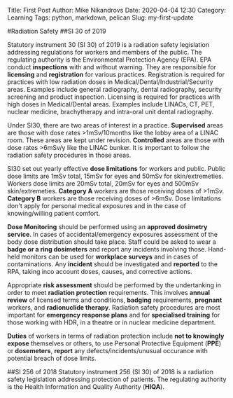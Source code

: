 Title: First Post
Author: Mike Nikandrovs
Date: 2020-04-04 12:30
Category: Learning
Tags: python, markdown, pelican
Slug: my-first-update


#Radiation Safety
##SI 30 of 2019

Statutory instrument 30 (SI 30) of 2019 is a radiation safety legislation addressing regulations for workers and members of the public. The regulating authority is the Environmental Protection Agency (EPA). EPA conduct **inspections** with and without warning. They are responsible for **licensing** and **registration** for various practices. Registration is required for practices with low radiation doses in Medical/Dental/Industrial/Security areas. Examples include general radiography, dental radiography, security screening and product inspection. Licensing is required for practices with high doses in Medical/Dental areas. Examples include LINACs, CT, PET, nuclear medicine, brachytherapy and intra-oral unit dental radiography.


Under SI30, there are two areas of interest in a practice. **Supervised** areas are those with dose rates >1mSv/10months like the lobby area of a LINAC room. These areas are kept under revision. **Controlled** areas are those with dose rates >6mSv/y like the LINAC bunker. It is important to follow the radiation safety procedures in those areas.


SI30 set out yearly effective **dose limitations** for workers and public. Public dose limits are 1mSv total, 15mSv for eyes and 50mSv for skin/extremeties. Workers dose limits are 20mSv total, 20mSv for eyes and 500mSv skin/extremeties. **Category A** workers are those receiving doses of >1mSv. **Category B** workers are those receiving doses of >6mSv. Dose limitations don't apply for personal medical exposures and in the case of knowing/willing patient comfort.


**Dose Monitoring** should be performed using an **approved dosimetry service**. In cases of accidental/emergency exposures assessment of the body dose distribution should take place. Staff could be asked to wear a **badge or a ring dosimeters** and report any incidents involving those. Hand-held monitors can be used for **workplace surveys** and in cases of contaminations. Any **incident** should be investigated and **reported** to the RPA, taking inco account doses, causes, and corrective actions. 


Appropriate **risk assessment** should be performed by the undertanking in order to meet **radiation protection** requirements. This involves **annual review** of licensed terms and conditions, **badging** requirements, **pregnant** workers, and **radionuclide therapy**. Radiation safety procedures are most important for **emergency response plans** and for **specialised training** for those working with HDR, in a theatre or in nuclear medicine department.


**Duties** of workers in terms of radiation protection include **not to knowingly expose** themselves or others, to use Personal Protective Equipment (**PPE**) or **dosemeters**, **report** any defects/incidents/unusual occurance with potential breach of dose limits.


##SI 256 of 2018
Statutory instrument 256 (SI 30) of 2018 is a radiation safety legislation addressing protection of patients. The regulating authority is the Health Information and Quality Authority (**HIQA**). 




